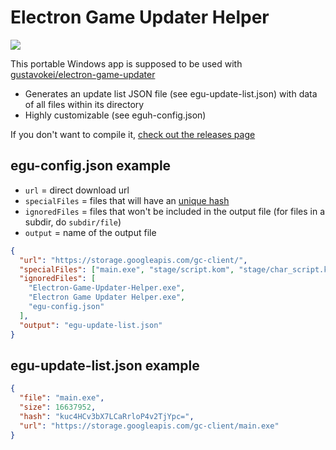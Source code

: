 # Electron Game Updater Helper
![](https://i.imgur.com/2fxPONJ.gif)

This portable Windows app is supposed to be used with [gustavokei/electron-game-updater](https://github.com/gustavokei/electron-game-updater)

* Generates an update list JSON file (see egu-update-list.json) with data of all files within its directory
* Highly customizable (see eguh-config.json)

If you don't want to compile it, [check out the releases page](https://github.com/gustavokei/electron-game-updater-helper/releases)

## egu-config.json example

* `url` = direct download url
* `specialFiles` = files that will have an [unique hash](https://nodejs.org/api/crypto.html#crypto_crypto_createhash_algorithm_options)
* `ignoredFiles` = files that won't be included in the output file (for files in a subdir, do `subdir/file`)
* `output` = name of the output file
```json
{
  "url": "https://storage.googleapis.com/gc-client/",
  "specialFiles": ["main.exe", "stage/script.kom", "stage/char_script.kom"],
  "ignoredFiles": [
    "Electron-Game-Updater-Helper.exe",
    "Electron Game Updater Helper.exe",
    "egu-config.json"
  ],
  "output": "egu-update-list.json"
}
```

## egu-update-list.json example
```json
{
  "file": "main.exe",
  "size": 16637952,
  "hash": "kuc4HCv3bX7LCaRrloP4v2TjYpc=",
  "url": "https://storage.googleapis.com/gc-client/main.exe"
}
```
